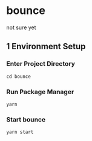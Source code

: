 # bounce

not sure yet

## 1 Environment Setup

### Enter Project Directory

`cd bounce`

### Run Package Manager

`yarn`

### Start bounce

`yarn start`
